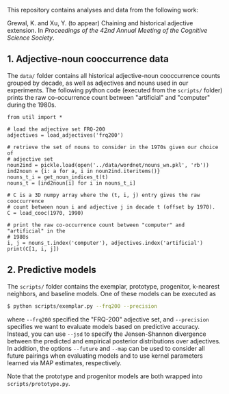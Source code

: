 This repository contains analyses and data from the following work:

Grewal, K. and Xu, Y. (to appear) Chaining and historical adjective extension. In *Proceedings of the 42nd Annual Meeting of the Cognitive Science Society*.

## 1. Adjective-noun cooccurrence data

The `data/` folder contains all historical adjective-noun cooccurrence counts grouped by decade, as well as adjectives and nouns used in our experiments. The following python code (executed from the `scripts/` folder) prints the raw co-occurrence count between "artificial" and "computer" during the 1980s.

```
from util import *

# load the adjective set FRQ-200
adjectives = load_adjectives('frq200')

# retrieve the set of nouns to consider in the 1970s given our choice of 
# adjective set
noun2ind = pickle.load(open('../data/wordnet/nouns_wn.pkl', 'rb'))
ind2noun = {i: a for a, i in noun2ind.iteritems()}
nouns_t_i = get_noun_indices_t(t)
nouns_t = [ind2noun[i] for i in nouns_t_i]

# C is a 3D numpy array where the (t, i, j) entry gives the raw cooccurrence 
# count between noun i and adjective j in decade t (offset by 1970). 
C = load_cooc(1970, 1990)

# print the raw co-occurrence count between "computer" and "artificial" in the 
# 1980s
i, j = nouns_t.index('computer'), adjectives.index('artificial')
print(C[1, i, j])
```

## 2. Predictive models

The `scripts/` folder contains the exemplar, prototype, progenitor, k-nearest neighbors, and baseline models. One of these models can be executed as

```bash
$ python scripts/exemplar.py --frq200 --precision
```

where `--frq200` specified the "FRQ-200" adjective set, and `--precision` specifies we want to evaluate models based on predictive accuracy. Instead, you can use `--jsd` to specify the Jensen-Shannon divergence between the predicted and empirical posterior distributions over adjectives. In addition, the options `--future` and `--map` can be used to consider all future pairings when evaluating models and to use kernel parameters learned via MAP estimates, respectively.

Note that the prototype and progenitor models are both wrapped into `scripts/prototype.py`.